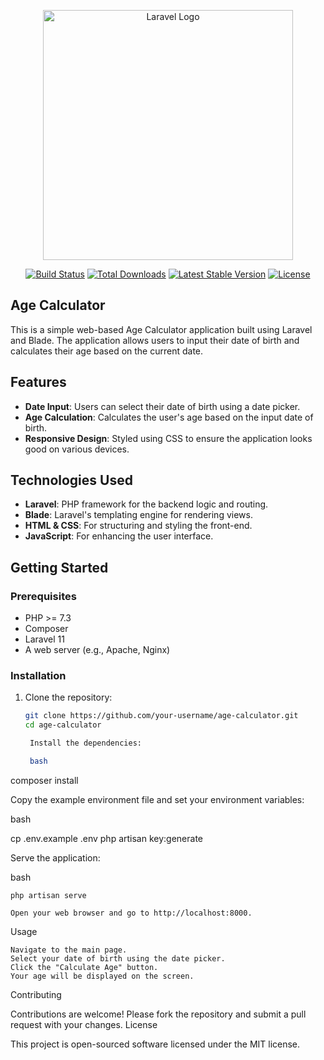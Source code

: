 <p align="center">
<a href="https://laravel.com" target="_blank"><img src="https://raw.githubusercontent.com/laravel/art/master/logo-lockup/5%20SVG/2%20CMYK/1%20Full%20Color/laravel-logolockup-cmyk-red.svg" width="400" alt="Laravel Logo"></a>
</p>

<p align="center">
<a href="https://github.com/your-username/age-calculator/actions"><img src="https://github.com/your-username/age-calculator/workflows/tests/badge.svg" alt="Build Status"></a>
<a href="https://packagist.org/packages/your-username/age-calculator"><img src="https://img.shields.io/packagist/dt/your-username/age-calculator" alt="Total Downloads"></a>
<a href="https://packagist.org/packages/your-username/age-calculator"><img src="https://img.shields.io/packagist/v/your-username/age-calculator" alt="Latest Stable Version"></a>
<a href="https://packagist.org/packages/your-username/age-calculator"><img src="https://img.shields.io/packagist/l/your-username/age-calculator" alt="License"></a>
</p>

## Age Calculator

This is a simple web-based Age Calculator application built using Laravel and Blade. The application allows users to input their date of birth and calculates their age based on the current date.

## Features

- **Date Input**: Users can select their date of birth using a date picker.
- **Age Calculation**: Calculates the user's age based on the input date of birth.
- **Responsive Design**: Styled using CSS to ensure the application looks good on various devices.

## Technologies Used

- **Laravel**: PHP framework for the backend logic and routing.
- **Blade**: Laravel's templating engine for rendering views.
- **HTML & CSS**: For structuring and styling the front-end.
- **JavaScript**: For enhancing the user interface.

## Getting Started

### Prerequisites

- PHP >= 7.3
- Composer
- Laravel 11
- A web server (e.g., Apache, Nginx)

### Installation

1. Clone the repository:
   ```bash
   git clone https://github.com/your-username/age-calculator.git
   cd age-calculator

    Install the dependencies:

    bash

composer install

Copy the example environment file and set your environment variables:

bash

cp .env.example .env
php artisan key:generate

Serve the application:

bash

    php artisan serve

    Open your web browser and go to http://localhost:8000.

Usage

    Navigate to the main page.
    Select your date of birth using the date picker.
    Click the "Calculate Age" button.
    Your age will be displayed on the screen.

Contributing

Contributions are welcome! Please fork the repository and submit a pull request with your changes.
License

This project is open-sourced software licensed under the MIT license.
